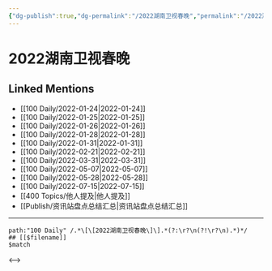 ```yaml
---
{"dg-publish":true,"dg-permalink":"/2022湖南卫视春晚","permalink":"/2022湖南卫视春晚/","title":"2022湖南卫视春晚","tags":[null],"created":"2022-11-17T21:38:19.000+08:00","updated":"2023-04-10T16:10:42.000+08:00"}
---
```


# 2022湖南卫视春晚

## Linked Mentions
- [[100 Daily/2022-01-24\|2022-01-24]]
- [[100 Daily/2022-01-25\|2022-01-25]]
- [[100 Daily/2022-01-26\|2022-01-26]]
- [[100 Daily/2022-01-28\|2022-01-28]]
- [[100 Daily/2022-01-31\|2022-01-31]]
- [[100 Daily/2022-02-21\|2022-02-21]]
- [[100 Daily/2022-03-31\|2022-03-31]]
- [[100 Daily/2022-05-07\|2022-05-07]]
- [[100 Daily/2022-05-28\|2022-05-28]]
- [[100 Daily/2022-07-15\|2022-07-15]]
- [[400 Topics/他人提及\|他人提及]]
- [[Publish/资讯站盘点总结汇总\|资讯站盘点总结汇总]]


---

```expander
path:"100 Daily" /.*\[\[2022湖南卫视春晚\]\].*(?:\r?\n(?!\r?\n).*)*/
## [[$filename]]
$match
```

<-->
